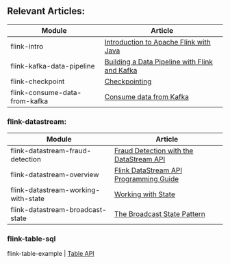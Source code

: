 ## Relevant Articles: 

Module | Article
--|--
flink-intro | [Introduction to Apache Flink with Java](https://www.baeldung.com/apache-flink)
flink-kafka-data-pipeline | [Building a Data Pipeline with Flink and Kafka](https://www.baeldung.com/kafka-flink-data-pipeline)
flink-checkpoint | [Checkpointing](https://riptutorial.com/apache-flink/topic/9465/checkpointing)
flink-consume-data-from-kafka | [Consume data from Kafka](https://riptutorial.com/apache-flink/topic/9003/consume-data-from-kafka)

### flink-datastream: 

Module | Article
--|--
flink-datastream-fraud-detection | [Fraud Detection with the DataStream API](https://ci.apache.org/projects/flink/flink-docs-release-1.12/try-flink/datastream_api.html)
flink-datastream-overview | [Flink DataStream API Programming Guide](https://ci.apache.org/projects/flink/flink-docs-release-1.12/dev/datastream_api.html)
flink-datastream-working-with-state | [Working with State](https://ci.apache.org/projects/flink/flink-docs-release-1.12/dev/stream/state/state.html)
flink-datastream-broadcast-state | [The Broadcast State Pattern](https://ci.apache.org/projects/flink/flink-docs-release-1.12/dev/stream/state/broadcast_state.html)

### flink-table-sql
flink-table-example | [Table API](https://riptutorial.com/apache-flink/topic/8966/table-api)